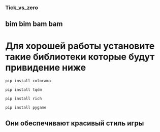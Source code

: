 ### Tick_vs_zero
 
## bim bim bam bam

# Для хорошей работы установите такие библиотеки которые будут привидение ниже

``` 
pip install colorama
```
```
pip install tqdm
```
```
pip install rich
```
```
pip install pygame
```
## Они обеспечивают красивый стиль игры